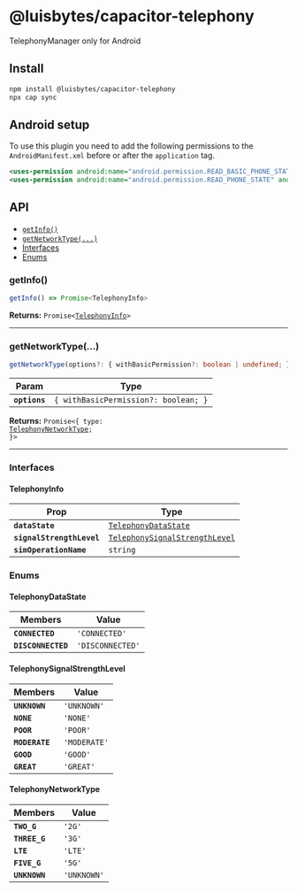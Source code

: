 # @luisbytes/capacitor-telephony

TelephonyManager only for Android

## Install

```bash
npm install @luisbytes/capacitor-telephony
npx cap sync
```

## Android setup

To use this plugin you need to add the following permissions to the `AndroidManifest.xml` before or after the `application` tag.

```xml
<uses-permission android:name="android.permission.READ_BASIC_PHONE_STATE" />
<uses-permission android:name="android.permission.READ_PHONE_STATE" android:maxSdkVersion="32" />
```

## API

<docgen-index>

* [`getInfo()`](#getinfo)
* [`getNetworkType(...)`](#getnetworktype)
* [Interfaces](#interfaces)
* [Enums](#enums)

</docgen-index>

<docgen-api>
<!--Update the source file JSDoc comments and rerun docgen to update the docs below-->

### getInfo()

```typescript
getInfo() => Promise<TelephonyInfo>
```

**Returns:** <code>Promise&lt;<a href="#telephonyinfo">TelephonyInfo</a>&gt;</code>

--------------------


### getNetworkType(...)

```typescript
getNetworkType(options?: { withBasicPermission?: boolean | undefined; } | undefined) => Promise<{ type: TelephonyNetworkType; }>
```

| Param         | Type                                            |
| ------------- | ----------------------------------------------- |
| **`options`** | <code>{ withBasicPermission?: boolean; }</code> |

**Returns:** <code>Promise&lt;{ type: <a href="#telephonynetworktype">TelephonyNetworkType</a>; }&gt;</code>

--------------------


### Interfaces


#### TelephonyInfo

| Prop                      | Type                                                                                  |
| ------------------------- | ------------------------------------------------------------------------------------- |
| **`dataState`**           | <code><a href="#telephonydatastate">TelephonyDataState</a></code>                     |
| **`signalStrengthLevel`** | <code><a href="#telephonysignalstrengthlevel">TelephonySignalStrengthLevel</a></code> |
| **`simOperationName`**    | <code>string</code>                                                                   |


### Enums


#### TelephonyDataState

| Members            | Value                       |
| ------------------ | --------------------------- |
| **`CONNECTED`**    | <code>'CONNECTED'</code>    |
| **`DISCONNECTED`** | <code>'DISCONNECTED'</code> |


#### TelephonySignalStrengthLevel

| Members        | Value                   |
| -------------- | ----------------------- |
| **`UNKNOWN`**  | <code>'UNKNOWN'</code>  |
| **`NONE`**     | <code>'NONE'</code>     |
| **`POOR`**     | <code>'POOR'</code>     |
| **`MODERATE`** | <code>'MODERATE'</code> |
| **`GOOD`**     | <code>'GOOD'</code>     |
| **`GREAT`**    | <code>'GREAT'</code>    |


#### TelephonyNetworkType

| Members       | Value                  |
| ------------- | ---------------------- |
| **`TWO_G`**   | <code>'2G'</code>      |
| **`THREE_G`** | <code>'3G'</code>      |
| **`LTE`**     | <code>'LTE'</code>     |
| **`FIVE_G`**  | <code>'5G'</code>      |
| **`UNKNOWN`** | <code>'UNKNOWN'</code> |

</docgen-api>
